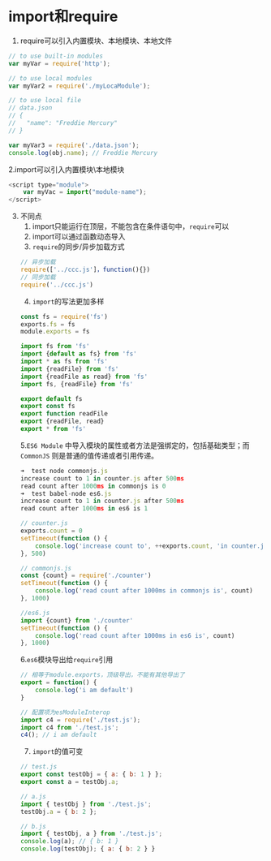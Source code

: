 # import和require
1. require可以引入内置模块、本地模块、本地文件
```js
// to use built-in modules
var myVar = require('http');

// to use local modules
var myVar2 = require('./myLocaModule');

// to use local file
// data.json
// {
//   "name": "Freddie Mercury"
// }

var myVar3 = require('./data.json');
console.log(obj.name); // Freddie Mercury
```
2.import可以引入内置模块\本地模块
```js
<script type="module">
    var myVac = import("module-name");
</script>
```
3. 不同点
    1. import只能运行在顶层，不能包含在条件语句中，`require`可以
    2. import可以通过函数动态导入
    3. `require`的同步/异步加载方式
    ```js
    // 异步加载
    require(['../ccc.js']，function(){})
    // 同步加载
    require('../ccc.js')
    ```
    4. `import`的写法更加多样
    ```js
    const fs = require('fs')
    exports.fs = fs
    module.exports = fs
    ```
    ```js
    import fs from 'fs'
    import {default as fs} from 'fs'
    import * as fs from 'fs'
    import {readFile} from 'fs'
    import {readFile as read} from 'fs'
    import fs, {readFile} from 'fs'

    export default fs
    export const fs
    export function readFile
    export {readFile, read}
    export * from 'fs'
    ```
    5.`ES6 Module` 中导入模块的属性或者方法是强绑定的，包括基础类型；而 `CommonJS` 则是普通的值传递或者引用传递。
    ```js
    ➜  test node commonjs.js
    increase count to 1 in counter.js after 500ms
    read count after 1000ms in commonjs is 0
    ➜  test babel-node es6.js
    increase count to 1 in counter.js after 500ms
    read count after 1000ms in es6 is 1

    // counter.js
    exports.count = 0
    setTimeout(function () {
        console.log('increase count to', ++exports.count, 'in counter.js after 500ms')
    }, 500)

    // commonjs.js
    const {count} = require('./counter')
    setTimeout(function () {
        console.log('read count after 1000ms in commonjs is', count)
    }, 1000)

    //es6.js
    import {count} from './counter'
    setTimeout(function () {
        console.log('read count after 1000ms in es6 is', count)
    }, 1000)
    ```
    6.`es6`模块导出给`require`引用
    ```js
    // 相等于module.exports，顶级导出，不能有其他导出了
    export = function() {
        console.log('i am default')
    }
    ```
    ```js
    // 配置项为esModuleInterop
    import c4 = require('./test.js');
    import c4 from './test.js';
    c4(); // i am default
    ```
    7. `import`的值可变
    ```js
    // test.js
    export const testObj = { a: { b: 1 } };
    export const a = testObj.a;
    ```
    ```js
    // a.js
    import { testObj } from './test.js';
    testObj.a = { b: 2 };
    ```
    ```js
    // b.js
    import { testObj, a } from './test.js';
    console.log(a); // { b: 1 }
    console.log(testObj); { a: { b: 2 } }
    ```